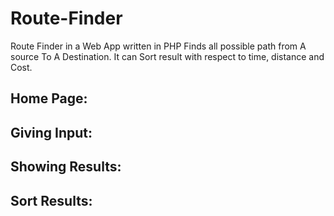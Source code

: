 # Route-Finder

Route Finder in a Web App written in PHP Finds all possible path from A source To A Destination. It can Sort result with respect to time, distance and Cost.

## Home Page:

## Giving Input:

## Showing Results:

## Sort Results:
